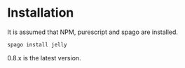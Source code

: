 # Installation

It is assumed that NPM, purescript and spago are installed.

```bash
spago install jelly
```

0.8.x is the latest version.
